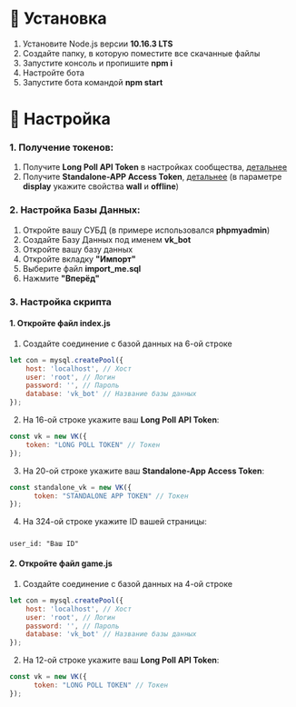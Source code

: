 # 🍏 Установка
1. Установите Node.js версии <strong>10.16.3 LTS</strong>
2. Создайте папку, в которую поместите все скачанные файлы
3. Запустите консоль и пропишите <strong>npm i</strong>
4. Настройте бота
5. Запустите бота командой <strong>npm start</strong>
# 🔧 Настройка
### 1. Получение токенов:
  1) Получите <strong>Long Poll API Token</strong> в настройках сообщества, <a href='https://vk.com/dev/using_longpoll'>детальнее</a>
  2) Получите <strong>Standalone-APP Access Token</strong>, <a href="https://vk.com/dev/implicit_flow_user">детальнее</a> (в параметре <strong>display</strong> укажите свойства <strong>wall</strong> и <strong>offline</strong>)
### 2. Настройка Базы Данных:
  1) Откройте вашу СУБД (в примере использовался <strong>phpmyadmin</strong>)
  2) Создайте Базу Данных под именем <strong>vk_bot</strong>
  3) Откройте вашу базу данных
  4) Откройте вкладку <strong>"Импорт"</strong>
  5) Выберите файл <strong>import_me.sql</strong>
  6) Нажмите <strong>"Вперёд"</strong>
### 3. Настройка скрипта
  #### 1. Откройте файл index.js
  1) Создайте соединение с базой данных на 6-ой строке
```js
let con = mysql.createPool({
	host: 'localhost', // Хост
	user: 'root', // Логин
	password: '', // Пароль
	database: 'vk_bot' // Название базы данных
});
```
  2) На 16-ой строке укажите ваш <strong>Long Poll API Token</strong>:
```js
const vk = new VK({
	token: "LONG POLL TOKEN" // Токен
});
```
  3) На 20-ой строке укажите ваш <strong>Standalone-App Access Token</strong>:
```js
const standalone_vk = new VK({
      token: "STANDALONE APP TOKEN" // Токен
});
```
  4) На 324-ой строке укажите ID вашей страницы:
  #####
  	user_id: "Ваш ID"
  #### 2. Откройте файл game.js
  1) Создайте соединение с базой данных на 4-ой строке
```js
let con = mysql.createPool({
	host: 'localhost', // Хост
	user: 'root', // Логин
	password: '', // Пароль
	database: 'vk_bot' // Название базы данных
});
```
  2) На 12-ой строке укажите ваш <strong>Long Poll API Token</strong>:
```js
const vk = new VK({
      token: "LONG POLL TOKEN" // Токен
});
```
